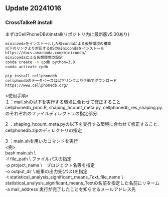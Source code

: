 ## Update 20241016

### CrossTalkeR install

まずはCellPhoneDBのinstall(リポジトリ内に最新版v5.00あり)

```bash
minicondaをインストールした後condaによる仮想環境の構築
以下のリンクより対応するOSのminicondaをインストール
https://docs.anaconda.com/miniconda/
minicondaによる仮想環境の設定
conda create -n cpdb python=3.8
conda activate cpdb

pip install cellphonedb
cellphondbのデータベースは以下リンクより手動でダウンロード
https://www.cellphonedb.org/
```

<使用手順>  
１：mail.shの以下を実行する環境に合わせて修正すること  
  cellphonedb_proc.R, shaping_hcount_meta.py, cellphonedb_res_shaping.py.   
  のそれぞれのファイルディレクトリの指定部分.   

2 ：shaping_hcount_meta.pyの以下を実行する環境に合わせて修正すること.   
   cellphonedb.zipのディレクトリの指定  
   
3 ：main.shを用いたコマンドを実行  
<例>  
bash main.sh \  
-f file_path \ ファイルパスの指定  
-p project_name \　プロジェクト名等を指定  
-o output_dir \ 結果の出力先(パス)を指定  
-t statistical_analysis_significant_means_Text_file_name \ statistical_analysis_significant_means_Textの名前を指定した名前にリネーム  
-a mail_address 実行が完了したことを知らせるメールアドレス先  
